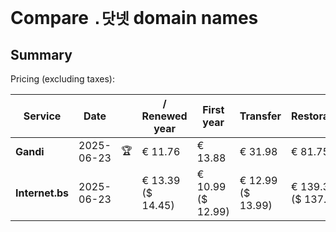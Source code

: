 # Compare `.닷넷` domain names

## Summary

Pricing (excluding taxes):

| Service | Date |  | / Renewed year | First year | Transfer | Restoration |
|--|--|--|--|--|--|--|
| **Gandi** | 2025-06-23 | 🏆 | € 11.76 | € 13.88 | € 31.98 | € 81.75 |
| **Internet.bs** | 2025-06-23 |  | € 13.39<br>($ 14.45) | € 10.99<br>($ 12.99) | € 12.99<br>($ 13.99) | € 139.35<br>($ 137.49) |
